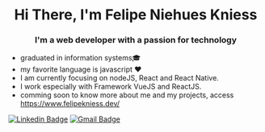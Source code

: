 <h1 align="center">Hi There, I'm Felipe Niehues Kniess</h1>
<h3 align="center">I'm a web developer with a passion for technology</h3>

- graduated in information systems🎓
- my favorite language is javascript ❤️
- I am currently focusing on nodeJS, React and React Native.
- I work especially with Framework VueJS and ReactJS.
- comming soon to know more about me and my projects, access https://www.felipekniess.dev/

[![Linkedin Badge](https://img.shields.io/badge/-Felipe%20Niehues%20Kniess-blue?style=flat-square&logo=Linkedin&logoColor=white&&link=https://br.linkedin.com/in/felipe-niehues-kniess-7bb4b617b)](https://br.linkedin.com/in/felipe-niehues-kniess-7bb4b617b) [![Gmail Badge](https://img.shields.io/badge/-felipe.nkniess@gmail.com-c14438?style=flat-square&logo=Gmail&logoColor=white&link=mailto:felipe.nkniess@gmail.com)](mailto:felipe.nkniess@gmail.com)
